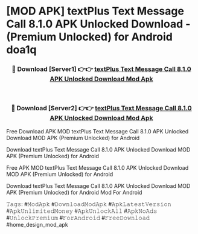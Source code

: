 # [MOD APK] textPlus Text Message Call 8.1.0 APK Unlocked Download - (Premium Unlocked) for Android doa1q



<div align="center">
<h3>🔴 Download [Server1] 👉👉 <a href="https://momento.my/?title=textPlus_Text_Message_Call_8.1.0_APK_Unlocked_Download">textPlus Text Message Call 8.1.0 APK Unlocked Download Mod Apk</a></h3><br>

<h3>🔴 Download [Server2] 👉👉 <a href="https://momento.my/?title=textPlus_Text_Message_Call_8.1.0_APK_Unlocked_Download">textPlus Text Message Call 8.1.0 APK Unlocked Download Mod Apk</a></h3>
</div>



Free Download APK MOD textPlus Text Message Call 8.1.0 APK Unlocked Download MOD APK (Premium Unlocked) for Android

Download textPlus Text Message Call 8.1.0 APK Unlocked Download MOD APK (Premium Unlocked) for Android

Free APK MOD textPlus Text Message Call 8.1.0 APK Unlocked Download MOD APK (Premium Unlocked) for Android

Download textPlus Text Message Call 8.1.0 APK Unlocked Download MOD APK (Premium Unlocked) for Android Mod For Android

𝚃𝚊𝚐𝚜: #𝙼𝚘𝚍𝙰𝚙𝚔 #𝙳𝚘𝚠𝚗𝚕𝚘𝚊𝚍𝙼𝚘𝚍𝙰𝚙𝚔 #𝙰𝚙𝚔𝙻𝚊𝚝𝚎𝚜𝚝𝚅𝚎𝚛𝚜𝚒𝚘𝚗 #𝙰𝚙𝚔𝚄𝚗𝚕𝚒𝚖𝚒𝚝𝚎𝚍𝙼𝚘𝚗𝚎𝚢 #𝙰𝚙𝚔𝚄𝚗𝚕𝚘𝚌𝚔𝙰𝚕𝚕 #𝙰𝚙𝚔𝙽𝚘𝙰𝚍𝚜 #𝚄𝚗𝚕𝚘𝚌𝚔𝙿𝚛𝚎𝚖𝚒𝚞𝚖 #𝙵𝚘𝚛𝙰𝚗𝚍𝚛𝚘𝚒𝚍 #𝙵𝚛𝚎𝚎𝙳𝚘𝚠𝚗𝚕𝚘𝚊𝚍 #home_design_mod_apk
